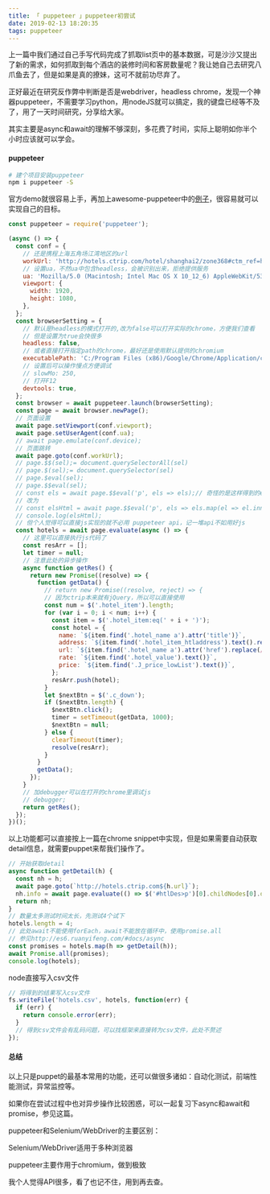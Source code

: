 ```yaml
---
title: 「 puppeteer 」puppeteer初尝试
date: 2019-02-13 18:20:35
tags: puppeteer
---
```

上一篇中我们通过自己手写代码完成了抓取list页中的基本数据，可是沙沙又提出了新的需求，如何抓取到每个酒店的装修时间和客房数量呢？我让她自己去研究八爪鱼去了，但是如果是真的撩妹，这可不就前功尽弃了。

正好最近在研究反作弊中判断是否是webdriver，headless chrome，发现一个神器puppeteer，不需要学习python，用nodeJS就可以搞定，我的键盘已经等不及了，用了一天时间研究，分享给大家。

其实主要是async和await的理解不够深刻，多花费了时间，实际上聪明如你半个小时应该就可以学会。

<!-- more -->
#### puppeteer

```bash
# 建个项目安装puppeteer
npm i puppeteer -S
```

官方demo就很容易上手，再加上awesome-puppeteer中的[例子](https://medium.com/@e_mad_ehsan/getting-started-with-puppeteer-and-chrome-headless-for-web-scrapping-6bf5979dee3e)，很容易就可以实现自己的目标。

```js
const puppeteer = require('puppeteer');

(async () => {
  const conf = {
    // 还是携程上海五角场江湾地区的url
    workUrl: 'http://hotels.ctrip.com/hotel/shanghai2/zone368#ctm_ref=hod_hp_sb_lst',
    // 设置ua，不然ua中包含headless，会被识别出来，拒绝提供服务
    ua: 'Mozilla/5.0 (Macintosh; Intel Mac OS X 10_12_6) AppleWebKit/537.36 (KHTML, like Gecko) Chrome/61.0.3163.100 Safari/537.36',
    viewport: {
      width: 1920,
      height: 1080,
    },
  };
  const browserSetting = {
    // 默认是headless的模式打开的,改为false可以打开实际的chrome，方便我们查看
    // 但是设置为true会快很多
    headless: false,
    // 或者直接打开指定path的chrome，最好还是使用默认提供的chromium
    executablePath: 'C:/Program Files (x86)/Google/Chrome/Application/chrome.exe',
    // 设置后可以操作慢点方便调试
    // slowMo: 250,
    // 打开F12
    devtools: true,
  };
  const browser = await puppeteer.launch(browserSetting);
  const page = await browser.newPage();
  // 页面设置
  await page.setViewport(conf.viewport);
  await page.setUserAgent(conf.ua);
  // await page.emulate(conf.device);
  // 页面跳转
  await page.goto(conf.workUrl);
  // page.$$(sel);= document.querySelectorAll(sel)
  // page.$(sel);= document.querySelector(sel)
  // page.$eval(sel);
  // page.$$eval(sel);
  // const els = await page.$$eval('p', els => els);// 奇怪的是这样得到的els里的元素都是{}
  // 改为
  // const elsHtml = await page.$$eval('p', els => els.map(el => el.innerHTML));
  // console.log(elsHtml);
  // 但个人觉得可以直接js实现的就不必用 puppeteer api，记一堆api不如用好js
  const hotels = await page.evaluate(async () => {
    // 这里可以直接执行js代码了
    const resArr = [];
    let timer = null;
    // 注意此处的异步操作
    async function getRes() {
      return new Promise((resolve) => {
        function getData() {
          // return new Promise((resolve, reject) => {
          // 因为ctrip本来就有jQuery，所以可以直接使用
          const num = $('.hotel_item').length;
          for (var i = 0; i < num; i++) {
            const item = $('.hotel_item:eq(' + i + ')');
            const hotel = {
              name: `${item.find('.hotel_name a').attr('title')}`,
              address: `${item.find('.hotel_item_htladdress').text().replace(/地图|街景/g, '')}`,
              url: `${item.find('.hotel_name a').attr('href').replace(/\?.*/g, '')}`,
              rate: `${item.find('.hotel_value').text()}`,
              price: `${item.find('.J_price_lowList').text()}`,
            };
            resArr.push(hotel);
          }
          let $nextBtn = $('.c_down');
          if ($nextBtn.length) {
            $nextBtn.click();
            timer = setTimeout(getData, 1000);
            $nextBtn = null;
          } else {
            clearTimeout(timer);
            resolve(resArr);
          }
        }
        getData();
      });
    }
    // 加debugger可以在打开的chrome里调试js
    // debugger;
    return getRes();
  });
})();
```

以上功能都可以直接按上一篇在chrome snippet中实现，但是如果需要自动获取detail信息，就需要puppet来帮我们操作了。

```js
// 开始获取detail
async function getDetail(h) {
  const nh = h;
  await page.goto(`http://hotels.ctrip.com${h.url}`);
  nh.info = await page.evaluate(() => $('#htlDes>p')[0].childNodes[0].data);
  return nh;
}
// 数量太多测试时间太长，先测试4个试下
hotels.length = 4;
// 此处await不能使用forEach，await不能放在循环中，使用promise.all
// 参见http://es6.ruanyifeng.com/#docs/async
const promises = hotels.map(h => getDetail(h));
await Promise.all(promises);
console.log(hotels);

```

node直接写入csv文件

```js
// 将得到的结果写入csv文件
fs.writeFile('hotels.csv', hotels, function(err) {
  if (err) {
    return console.error(err);
  }
  // 得到csv文件会有乱码问题，可以找框架来直接转为csv文件，此处不赘述
});

```

#### 总结

以上只是puppet的最基本常用的功能，还可以做很多诸如：自动化测试，前端性能测试，异常监控等。

如果你在尝试过程中也对异步操作比较困惑，可以一起复习下async和await和promise，参见这篇。

puppeteer和Selenium/WebDriver的主要区别：

Selenium/WebDriver适用于多种浏览器

puppeteer主要作用于chromium，做到极致

我个人觉得API很多，看了也记不住，用到再去查。
